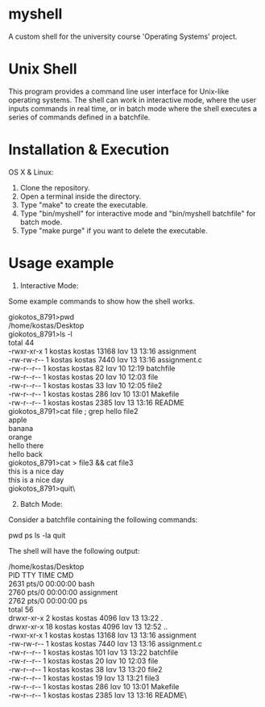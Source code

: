# myshell
A custom shell for the university course 'Operating Systems' project.

# Unix Shell
This program provides a command line user interface for Unix-like operating systems. The shell can work in interactive mode, where the user inputs commands in real time, or in batch mode where the shell executes a series of commands defined in a batchfile.

# Installation & Execution
OS X & Linux:

1) Clone the repository.
2) Open a terminal inside the directory.
3) Type "make" to create the executable.
4) Type "bin/myshell" for interactive mode and "bin/myshell batchfile" for batch mode.
5) Type "make purge" if you want to delete the executable.

# Usage example
1) Interactive Mode:

Some example commands to show how the shell works.

giokotos_8791>pwd\
/home/kostas/Desktop\
giokotos_8791>ls -l\
total 44\
-rwxr-xr-x 1 kostas kostas 13168 Ιαν  13 13:16 assignment\
-rw-rw-r-- 1 kostas kostas  7440 Ιαν  13 13:16 assignment.c\
-rw-r--r-- 1 kostas kostas    82 Ιαν  10 12:19 batchfile\
-rw-r--r-- 1 kostas kostas    20 Ιαν  10 12:03 file\
-rw-r--r-- 1 kostas kostas    33 Ιαν  10 12:05 file2\
-rw-r--r-- 1 kostas kostas   286 Ιαν  10 13:01 Makefile\
-rw-r--r-- 1 kostas kostas  2385 Ιαν  13 13:16 README\
giokotos_8791>cat file ; grep hello file2\
apple\
banana\
orange\
hello there\
hello back\
giokotos_8791>cat > file3 && cat file3\
this is a nice day\
this is a nice day\
giokotos_8791>quit\

2) Batch Mode:

Consider a batchfile containing the following commands:

pwd
ps
ls -la
quit

The shell will have the following output:

/home/kostas/Desktop\
  PID TTY          TIME CMD\
 2631 pts/0    00:00:00 bash\
 2760 pts/0    00:00:00 assignment\
 2762 pts/0    00:00:00 ps\
total 56\
drwxr-xr-x  2 kostas kostas  4096 Ιαν  13 13:22 .\
drwxr-xr-x 18 kostas kostas  4096 Ιαν  13 12:52 ..\
-rwxr-xr-x  1 kostas kostas 13168 Ιαν  13 13:16 assignment\
-rw-rw-r--  1 kostas kostas  7440 Ιαν  13 13:16 assignment.c\
-rw-r--r--  1 kostas kostas   101 Ιαν  13 13:22 batchfile\
-rw-r--r--  1 kostas kostas    20 Ιαν  10 12:03 file\
-rw-r--r--  1 kostas kostas    38 Ιαν  13 13:20 file2\
-rw-r--r--  1 kostas kostas    19 Ιαν  13 13:21 file3\
-rw-r--r--  1 kostas kostas   286 Ιαν  10 13:01 Makefile\
-rw-r--r--  1 kostas kostas  2385 Ιαν  13 13:16 README\
